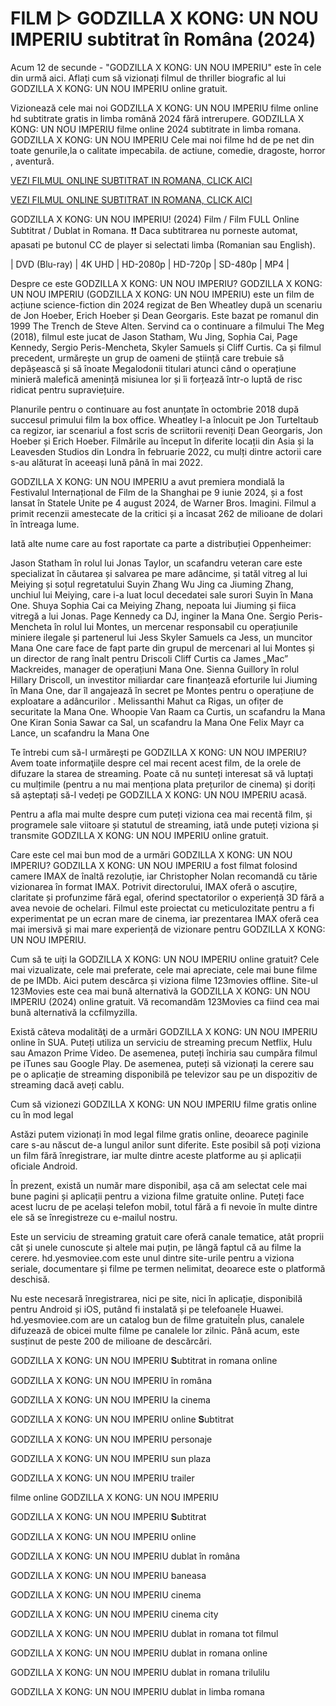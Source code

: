 # FILM ▷ GODZILLA X KONG: UN NOU IMPERIU subtitrat în Româna (2024)

Acum 12 de secunde - "GODZILLA X KONG: UN NOU IMPERIU" este în cele din urmă aici. Aflați cum să vizionați filmul de thriller biografic al lui GODZILLA X KONG: UN NOU IMPERIU online gratuit.

Vizionează cele mai noi GODZILLA X KONG: UN NOU IMPERIU filme online hd subtitrate gratis in limba română 2024 fără intrerupere. GODZILLA X KONG: UN NOU IMPERIU filme online 2024 subtitrate in limba romana. GODZILLA X KONG: UN NOU IMPERIU Cele mai noi filme hd de pe net din toate genurile,la o calitate impecabila. de actiune, comedie, dragoste, horror , aventură.

[VEZI FILMUL ONLINE SUBTITRAT IN ROMANA, CLICK AICI](https://flixmovies21.org/ro/movie/823464/godzilla-x-kong-the-new-empire)


[VEZI FILMUL ONLINE SUBTITRAT IN ROMANA, CLICK AICI](https://veloz.bigmovies10.site//ro/movie/823464/godzilla-x-kong-the-new-empire)

GODZILLA X KONG: UN NOU IMPERIU! (2024) Film / Film FULL Online Subtitrat / Dublat in Romana. ❗❗️ Daca subtitrarea nu porneste automat, apasati pe butonul CC de player si selectati limba (Romanian sau English).

| DVD (Blu-ray) | 4K UHD | HD-2080p | HD-720p | SD-480p | MP4 |

Despre ce este GODZILLA X KONG: UN NOU IMPERIU? GODZILLA X KONG: UN NOU IMPERIU (GODZILLA X KONG: UN NOU IMPERIU) este un film de acțiune science-fiction din 2024 regizat de Ben Wheatley după un scenariu de Jon Hoeber, Erich Hoeber și Dean Georgaris. Este bazat pe romanul din 1999 The Trench de Steve Alten. Servind ca o continuare a filmului The Meg (2018), filmul este jucat de Jason Statham, Wu Jing, Sophia Cai, Page Kennedy, Sergio Peris-Mencheta, Skyler Samuels și Cliff Curtis. Ca și filmul precedent, urmărește un grup de oameni de știință care trebuie să depășească și să înoate Megalodonii titulari atunci când o operațiune minieră malefică amenință misiunea lor și îi forțează într-o luptă de risc ridicat pentru supraviețuire.

Planurile pentru o continuare au fost anunțate în octombrie 2018 după succesul primului film la box office. Wheatley l-a înlocuit pe Jon Turteltaub ca regizor, iar scenariul a fost scris de scriitorii reveniți Dean Georgaris, Jon Hoeber și Erich Hoeber. Filmările au început în diferite locații din Asia și la Leavesden Studios din Londra în februarie 2022, cu mulți dintre actorii care s-au alăturat în aceeași lună până în mai 2022.

GODZILLA X KONG: UN NOU IMPERIU a avut premiera mondială la Festivalul Internațional de Film de la Shanghai pe 9 iunie 2024, și a fost lansat în Statele Unite pe 4 august 2024, de Warner Bros. Imagini. Filmul a primit recenzii amestecate de la critici și a încasat 262 de milioane de dolari în întreaga lume.

Iată alte nume care au fost raportate ca parte a distribuției Oppenheimer:

Jason Statham în rolul lui Jonas Taylor, un scafandru veteran care este specializat în căutarea și salvarea pe mare adâncime, și tatăl vitreg al lui Meiying și soțul regretatului Suyin Zhang Wu Jing ca Jiuming Zhang, unchiul lui Meiying, care i-a luat locul decedatei sale surori Suyin în Mana One. Shuya Sophia Cai ca Meiying Zhang, nepoata lui Jiuming și fiica vitregă a lui Jonas. Page Kennedy ca DJ, inginer la Mana One. Sergio Peris-Mencheta în rolul lui Montes, un mercenar responsabil cu operațiunile miniere ilegale și partenerul lui Jess Skyler Samuels ca Jess, un muncitor Mana One care face de fapt parte din grupul de mercenari al lui Montes și un director de rang înalt pentru Driscoli Cliff Curtis ca James „Mac” Mackreides, manager de operațiuni Mana One. Sienna Guillory în rolul Hillary Driscoll, un investitor miliardar care finanțează eforturile lui Jiuming în Mana One, dar îl angajează în secret pe Montes pentru o operațiune de exploatare a adâncurilor . Melissanthi Mahut ca Rigas, un ofițer de securitate la Mana One. Whoopie Van Raam ca Curtis, un scafandru la Mana One Kiran Sonia Sawar ca Sal, un scafandru la Mana One Felix Mayr ca Lance, un scafandru la Mana One

Te întrebi cum să-l urmăreşti pe GODZILLA X KONG: UN NOU IMPERIU? Avem toate informaţiile despre cel mai recent acest film, de la orele de difuzare la starea de streaming. Poate că nu sunteți interesat să vă luptați cu mulțimile (pentru a nu mai menționa plata prețurilor de cinema) și doriți să așteptați să-l vedeți pe GODZILLA X KONG: UN NOU IMPERIU acasă.

Pentru a afla mai multe despre cum puteți viziona cea mai recentă film, și programele sale viitoare și statutul de streaming, iată unde puteți viziona și transmite GODZILLA X KONG: UN NOU IMPERIU online gratuit.

Care este cel mai bun mod de a urmări GODZILLA X KONG: UN NOU IMPERIU? GODZILLA X KONG: UN NOU IMPERIU a fost filmat folosind camere IMAX de înaltă rezoluție, iar Christopher Nolan recomandă cu tărie vizionarea în format IMAX. Potrivit directorului, IMAX oferă o ascuțire, claritate și profunzime fără egal, oferind spectatorilor o experiență 3D fără a avea nevoie de ochelari. Filmul este proiectat cu meticulozitate pentru a fi experimentat pe un ecran mare de cinema, iar prezentarea IMAX oferă cea mai imersivă și mai mare experiență de vizionare pentru GODZILLA X KONG: UN NOU IMPERIU.

Cum să te uiți la GODZILLA X KONG: UN NOU IMPERIU online gratuit? Cele mai vizualizate, cele mai preferate, cele mai apreciate, cele mai bune filme de pe IMDb. Aici putem descărca și viziona filme 123movies offline. Site-ul 123Movies este cea mai bună alternativă la GODZILLA X KONG: UN NOU IMPERIU (2024) online gratuit. Vă recomandăm 123Movies ca fiind cea mai bună alternativă la ccfilmyzilla.

Există câteva modalităţi de a urmări GODZILLA X KONG: UN NOU IMPERIU online în SUA. Puteți utiliza un serviciu de streaming precum Netflix, Hulu sau Amazon Prime Video. De asemenea, puteți închiria sau cumpăra filmul pe iTunes sau Google Play. De asemenea, puteți să vizionați la cerere sau pe o aplicație de streaming disponibilă pe televizor sau pe un dispozitiv de streaming dacă aveți cablu.

Cum să vizionezi GODZILLA X KONG: UN NOU IMPERIU filme gratis online cu în mod legal

Astăzi putem vizionați în mod legal filme gratis online, deoarece paginile care s-au născut de-a lungul anilor sunt diferite. Este posibil să poți viziona un film fără înregistrare, iar multe dintre aceste platforme au și aplicații oficiale Android.

În prezent, există un număr mare disponibil, așa că am selectat cele mai bune pagini și aplicații pentru a viziona filme gratuite online. Puteți face acest lucru de pe același telefon mobil, totul fără a fi nevoie în multe dintre ele să se înregistreze cu e-mailul nostru.

Este un serviciu de streaming gratuit care oferă canale tematice, atât proprii cât și unele cunoscute și altele mai puțin, pe lângă faptul că au filme la cerere. hd.yesmoviee.com este unul dintre site-urile pentru a viziona seriale, documentare și filme pe termen nelimitat, deoarece este o platformă deschisă.

Nu este necesară înregistrarea, nici pe site, nici în aplicație, disponibilă pentru Android și iOS, putând fi instalată și pe telefoanele Huawei. hd.yesmoviee.com are un catalog bun de filme gratuiteÎn plus, canalele difuzează de obicei multe filme pe canalele lor zilnic. Până acum, este susținut de peste 200 de milioane de descărcări.

GODZILLA X KONG: UN NOU IMPERIU 𝐒ubtitrat in romana online

GODZILLA X KONG: UN NOU IMPERIU în româna

GODZILLA X KONG: UN NOU IMPERIU la cinema

GODZILLA X KONG: UN NOU IMPERIU online 𝐒ubtitrat

GODZILLA X KONG: UN NOU IMPERIU personaje

GODZILLA X KONG: UN NOU IMPERIU sun plaza

GODZILLA X KONG: UN NOU IMPERIU trailer

filme online GODZILLA X KONG: UN NOU IMPERIU

GODZILLA X KONG: UN NOU IMPERIU 𝐒ubtitrat

GODZILLA X KONG: UN NOU IMPERIU online

GODZILLA X KONG: UN NOU IMPERIU dublat în româna

GODZILLA X KONG: UN NOU IMPERIU baneasa

GODZILLA X KONG: UN NOU IMPERIU cinema

GODZILLA X KONG: UN NOU IMPERIU cinema city

GODZILLA X KONG: UN NOU IMPERIU dublat in romana tot filmul

GODZILLA X KONG: UN NOU IMPERIU dublat in romana online

GODZILLA X KONG: UN NOU IMPERIU dublat in romana trilulilu

GODZILLA X KONG: UN NOU IMPERIU dublat in limba romana

